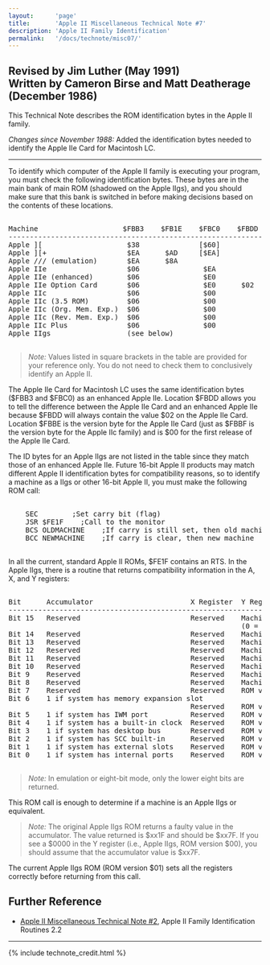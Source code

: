 ```yaml
---
layout:      'page'
title:       'Apple II Miscellaneous Technical Note #7'
description: 'Apple II Family Identification'
permalink:   '/docs/technote/misc07/'
---
```




<h2>Revised by Jim Luther (May 1991)
<br>Written by Cameron Birse and Matt Deatherage (December 1986)</h2>

<p>This Technical Note describes the ROM identification bytes in the Apple 
II family.</p>

<p><em>Changes since November 1988:</em>  Added the identification bytes 
needed to identify the Apple IIe Card for Macintosh LC.</p>

<hr>

<p>To identify which computer of the Apple II family is executing your program, 
you must check the following identification bytes.  These bytes are in the 
main bank of main ROM (shadowed on the Apple IIgs), and you should make sure 
that this bank is switched in before making decisions based on the contents 
of these locations.</p>

<pre>

Machine                    $FBB3    $FB1E    $FBC0    $FBDD    $FBBE    $FBBF
-----------------------------------------------------------------------------
Apple ][                    $38              [$60]                      [$2F]
Apple ][+                   $EA      $AD     [$EA]                      [$EA]
Apple /// (emulation)       $EA      $8A
Apple IIe                   $06               $EA                       [$C1]
Apple IIe (enhanced)        $06               $E0                       [$00]
Apple IIe Option Card       $06               $E0      $02      $00
Apple IIc                   $06               $00                        $FF
Apple IIc (3.5 ROM)         $06               $00                        $00
Apple IIc (Org. Mem. Exp.)  $06               $00                        $03
Apple IIc (Rev. Mem. Exp.)  $06               $00                        $04 
Apple IIc Plus              $06               $00                        $05
Apple IIgs                  (see below)

</pre>

<blockquote><em>Note:</em> Values listed in square brackets in the table
are provided for your reference only.  You do not need to check them to
conclusively identify an Apple II.</blockquote>

<p>The Apple IIe Card for Macintosh LC uses the same identification bytes
($FBB3 and $FBC0) as an enhanced Apple IIe.  Location $FBDD allows you to
tell the difference between the Apple IIe Card and an enhanced Apple IIe
because $FBDD will always contain the value $02 on the Apple IIe Card.  
Location $FBBE is the version byte for the Apple IIe Card (just as $FBBF
is the version byte for the Apple IIc family) and is $00 for the first
release of the Apple IIe Card.</p>


<p>The ID bytes for an Apple IIgs are not listed in the table since they
match those of an enhanced Apple IIe.  Future 16-bit Apple II products may
match different Apple II identification bytes for compatibility reasons,
so to identify a machine as a IIgs or other 16-bit Apple II, you must make
the following ROM call:</p>

<pre>

    SEC        ;Set carry bit (flag)
    JSR $FE1F    ;Call to the monitor
    BCS OLDMACHINE    ;If carry is still set, then old machine
    BCC NEWMACHINE    ;If carry is clear, then new machine

</pre>

<p>In all the current, standard Apple II ROMs, $FE1F contains an RTS.  In the 
Apple IIgs, there is a routine that returns compatibility information in the 
A, X, and Y registers:</p>

<pre>

Bit      Accumulator                       X Register  Y Register
------------------------------------------------------------------------
Bit 15   Reserved                          Reserved    Machine ID Number 
                                                       (0 = Apple IIgs)
Bit 14   Reserved                          Reserved    Machine ID Number
Bit 13   Reserved                          Reserved    Machine ID Number
Bit 12   Reserved                          Reserved    Machine ID Number 
Bit 11   Reserved                          Reserved    Machine ID Number
Bit 10   Reserved                          Reserved    Machine ID Number
Bit 9    Reserved                          Reserved    Machine ID Number
Bit 8    Reserved                          Reserved    Machine ID Number
Bit 7    Reserved                          Reserved    ROM version number
Bit 6    1 if system has memory expansion slot
                                           Reserved    ROM version number
Bit 5    1 if system has IWM port          Reserved    ROM version number
Bit 4    1 if system has a built-in clock  Reserved    ROM version number
Bit 3    1 if system has desktop bus       Reserved    ROM version number
Bit 2    1 if system has SCC built-in      Reserved    ROM version number
Bit 1    1 if system has external slots    Reserved    ROM version number
Bit 0    1 if system has internal ports    Reserved    ROM version number

</pre>

<blockquote><em>Note:</em> In emulation or eight-bit mode, only the lower
eight bits are returned.</blockquote>

<p>This ROM call is enough to determine if a machine is an Apple IIgs or 
equivalent.</p>

<blockquote><em>Note:</em> The original Apple IIgs ROM returns a faulty value 
in the accumulator.  The value returned is $xx1F and should be $xx7F.  If you 
see a $0000 in the Y register (i.e., Apple IIgs, ROM version $00), you should 
assume that the accumulator value is $xx7F.</blockquote>

<p>The current Apple IIgs ROM (ROM version $01) sets all the registers
correctly before returning from this call.</p>


<h2>Further Reference</h2>

<ul>
<li><a href="/docs/technote/misc02/">Apple II Miscellaneous Technical Note #2</a>, Apple II Family Identification Routines 2.2</li>
</ul>

<hr>

{% include technote_credit.html %}

